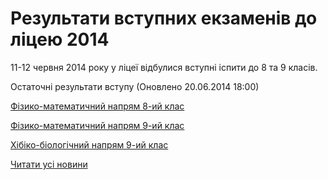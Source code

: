 # Результати вступних екзаменів до ліцею 2014

11-12 червня 2014 року у ліцеї відбулися вступні іспити до 8 та 9 класів.

Остаточні результати вступу (Оновлено 20.06.2014 18:00)

[Фізико-математичний напрям 8-ий клас](/files/blog/результати-вступних-екзаменів-до-ліцею-2014/Вступ-у-2014-8-фм.pdf)

[Фізико-математичний напрям 9-ий клас](/files/blog/результати-вступних-екзаменів-до-ліцею-2014/Вступ-у-2014-9фм.pdf)

[Хібіко-біологічний напрям 9-ий клас](/files/blog/результати-вступних-екзаменів-до-ліцею-2014/Вступ-у-9-кл-х-б-2014.pdf)

[Читати усі новини](/news)
